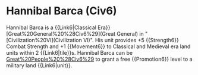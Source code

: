 # Hannibal Barca (Civ6)

Hannibal Barca is a {{Link6|Classical Era}} [Great%20General%20%28Civ6%29](Great General) in "[Civilization%20VI](Civilization VI)". His unit provides +5 {{Strength6}} Combat Strength and +1 {{Movement6}} to Classical and Medieval era land units within 2 {{Link6|tile}}s.
Hannibal Barca can be [Great%20People%20%28Civ6%29](retired) to grant a free {{Promotion6}} level to a military land {{Link6|unit}}​.